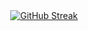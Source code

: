 <div align="center">
 <a href="https://git.io/streak-stats"><img src="https://streak-stats.demolab.com?user=antoine13330&theme=dark" alt="GitHub Streak" /></a>
</div>

